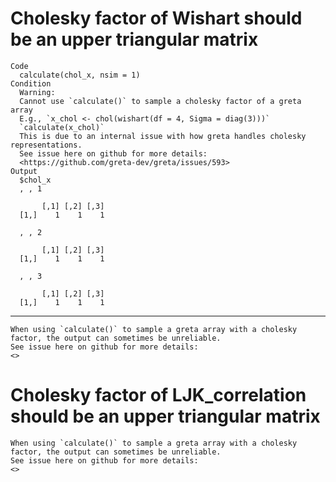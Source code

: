 # Cholesky factor of Wishart should be an upper triangular matrix

    Code
      calculate(chol_x, nsim = 1)
    Condition
      Warning:
      Cannot use `calculate()` to sample a cholesky factor of a greta array
      E.g., `x_chol <- chol(wishart(df = 4, Sigma = diag(3)))`
      `calculate(x_chol)`
      This is due to an internal issue with how greta handles cholesky representations.
      See issue here on github for more details:
      <https://github.com/greta-dev/greta/issues/593>
    Output
      $chol_x
      , , 1
      
           [,1] [,2] [,3]
      [1,]    1    1    1
      
      , , 2
      
           [,1] [,2] [,3]
      [1,]    1    1    1
      
      , , 3
      
           [,1] [,2] [,3]
      [1,]    1    1    1
      
      

---

    When using `calculate()` to sample a greta array with a cholesky factor, the output can sometimes be unreliable.
    See issue here on github for more details:
    <>

# Cholesky factor of LJK_correlation should be an upper triangular matrix

    When using `calculate()` to sample a greta array with a cholesky factor, the output can sometimes be unreliable.
    See issue here on github for more details:
    <>

